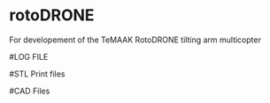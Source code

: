 # rotoDRONE
For developement of the TeMAAK RotoDRONE tilting arm multicopter

#LOG FILE

#STL Print files


#CAD Files


